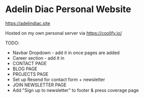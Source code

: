 # Adelin Diac Personal Website

https://adelindiac.site

Hosted on my own personal server via https://coolify.io/

TODO:

- Navbar Dropdown - add it in once pages are added
- Career section - add it in
- CONTACT PAGE
- BLOG PAGE
- PROJECTS PAGE
- Set up Resend for contact form + newsletter
- JOIN NEWSLETTER PAGE
- Add "Sign up to newsletter" to footer & press coverage page

